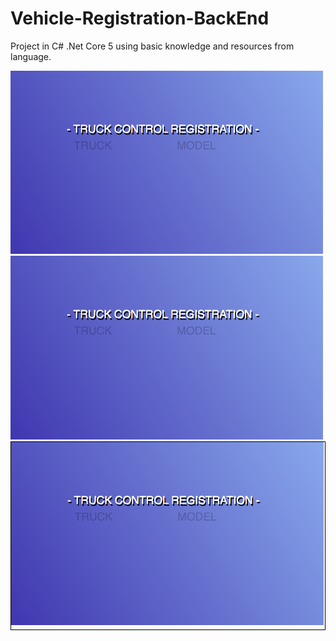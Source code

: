 # Vehicle-Registration-BackEnd
Project in C# .Net Core 5 using basic knowledge and resources from language.


<img width="500" src="https://github.com/teonett/Vehicle-Registration-FrontEnd/blob/main/Cli-Vehicle-Registration/Images/00-Inicio.png">

<span class="centerImage">
  <img width="500" src="https://github.com/teonett/Vehicle-Registration-FrontEnd/blob/main/Cli-Vehicle-Registration/Images/00-Inicio.png">
</span>

<div style="border: 1px solid black; position:relative; min-height: 300px">
  <img width="500" src="https://github.com/teonett/Vehicle-Registration-FrontEnd/blob/main/Cli-Vehicle-Registration/Images/00-Inicio.png">
</div>
